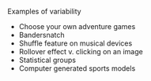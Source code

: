 Examples of variability
* Choose your own adventure games
* Bandersnatch
* Shuffle feature on musical devices
* Rollover effect v. clicking on an image
* Statistical groups 
* Computer generated sports models 






